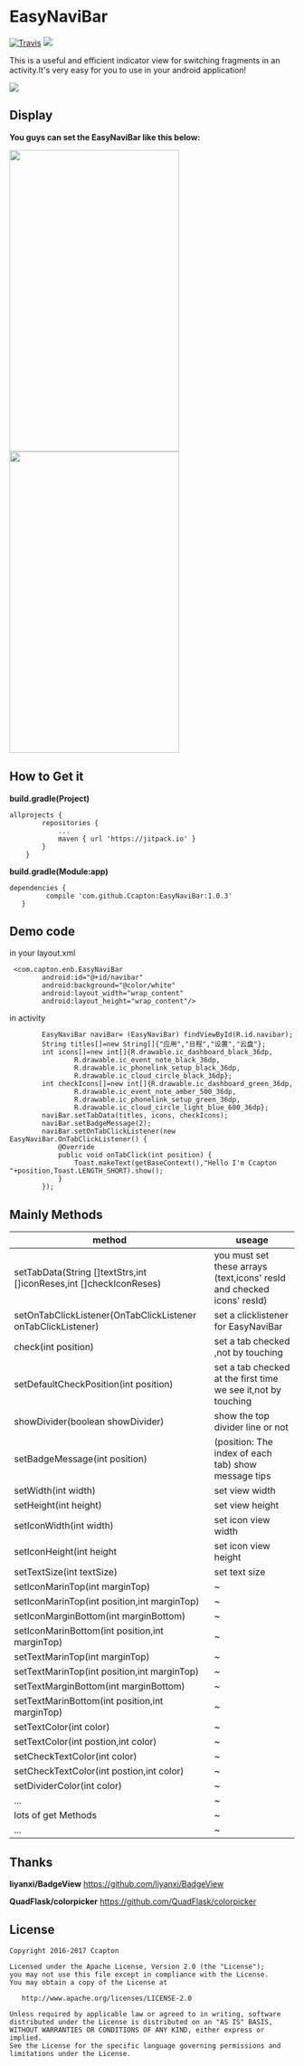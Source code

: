 # EasyNaviBar
[![Travis](https://img.shields.io/travis/rust-lang/rust.svg)](https://github.com/Ccapton/EasyNaviBar) ![](https://img.shields.io/badge/sdk-16-blue.svg)

This is a useful and efficient indicator view for switching fragments in an activity.It's very easy for you to use in your android application!

![](https://raw.githubusercontent.com/Ccapton/EasyNaviBar/master/ENBlogo.jpg)

## Display

**You guys can set the EasyNaviBar like this below:**
 
<img src="https://raw.githubusercontent.com/Ccapton/EasyNaviBar/master/enb.gif" width = "300" height = "533"  align=center /> <img src="https://raw.githubusercontent.com/Ccapton/EasyNaviBar/master/enb_display.png" width = "300" height = "533"  align=center /> 

## How to Get it
**build.gradle(Project)**
```
allprojects {
		repositories {
			...
			maven { url 'https://jitpack.io' }
		}
	}
```
**build.gradle(Module:app)**
```
dependencies {
         compile 'com.github.Ccapton:EasyNaviBar:1.0.3'
   }
```
## Demo code 
in your layout.xml
```
 <com.capton.enb.EasyNaviBar 
        android:id="@+id/navibar"
        android:background="@color/white"  
        android:layout_width="wrap_content"
        android:layout_height="wrap_content"/>
```
in activity 
```
        EasyNaviBar naviBar= (EasyNaviBar) findViewById(R.id.navibar);
        String titles[]=new String[]{"应用","日程","设置","云盘"};
        int icons[]=new int[]{R.drawable.ic_dashboard_black_36dp,
                R.drawable.ic_event_note_black_36dp,
                R.drawable.ic_phonelink_setup_black_36dp,
                R.drawable.ic_cloud_circle_black_36dp};
        int checkIcons[]=new int[]{R.drawable.ic_dashboard_green_36dp,
                R.drawable.ic_event_note_amber_500_36dp,
                R.drawable.ic_phonelink_setup_green_36dp,
                R.drawable.ic_cloud_circle_light_blue_600_36dp};
        naviBar.setTabData(titles, icons, checkIcons);
        naviBar.setBadgeMessage(2);
        naviBar.setOnTabClickListener(new EasyNaviBar.OnTabClickListener() {
            @Override
            public void onTabClick(int position) {
                Toast.makeText(getBaseContext(),"Hello I'm Ccapton "+position,Toast.LENGTH_SHORT).show();
            }
        });
```
## Mainly Methods
method | useage
------------ | -------------
setTabData(String []textStrs,int []iconReses,int []checkIconReses) | you must set these arrays (text,icons' resId and checked icons' resId)
setOnTabClickListener(OnTabClickListener onTabClickListener) | set a clicklistener for EasyNaviBar 
check(int position) | set a tab checked ,not by touching
setDefaultCheckPosition(int position) | set a tab checked at the first time we see it,not by touching
showDivider(boolean showDivider) | show the top divider line or not
setBadgeMessage(int position) | (position: The index of each tab) show message tips
setWidth(int width) | set view width 
setHeight(int height) | set view height
setIconWidth(int width) | set icon view width
setIconHeight(int height | set icon view height
setTextSize(int textSize) | set text size
setIconMarinTop(int marginTop) |  ~
setIconMarinTop(int position,int marginTop) |  ~ 
setIconMarginBottom(int marginBottom) | ~
setIconMarinBottom(int position,int marginTop) |  ~
setTextMarinTop(int marginTop) |  ~
setTextMarinTop(int position,int marginTop) |  ~
setTextMarginBottom(int marginBottom) | ~
setTextMarinBottom(int position,int marginTop) |  ~
setTextColor(int color) | ~
setTextColor(int postion,int color) | ~
setCheckTextColor(int color) | ~
setCheckTextColor(int postion,int color) | ~
setDividerColor(int color) | ~
... | ~
lots of get Methods | ~
... | ~

## Thanks 
**liyanxi/BadgeView** https://github.com/liyanxi/BadgeView

**QuadFlask/colorpicker** https://github.com/QuadFlask/colorpicker

## License
```
Copyright 2016-2017 Ccapton

Licensed under the Apache License, Version 2.0 (the "License");
you may not use this file except in compliance with the License.
You may obtain a copy of the License at

   http://www.apache.org/licenses/LICENSE-2.0

Unless required by applicable law or agreed to in writing, software
distributed under the License is distributed on an "AS IS" BASIS,
WITHOUT WARRANTIES OR CONDITIONS OF ANY KIND, either express or implied.
See the License for the specific language governing permissions and
limitations under the License.
```


